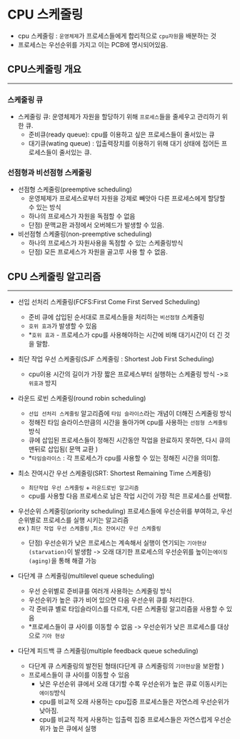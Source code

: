 # CPU 스케줄링
- cpu 스케줄링 : `운영체제`가 프로세스들에게 합리적으로 `cpu자원`을 배분하는 것
- 프로세스는 우선순위를 가지고 이는 PCB에 명시되어있음.
## CPU스케줄링 개요
- - -
### 스케줄링 큐
- 스케줄링 큐: 운영체제가 자원을 할당하기 위해 `프로세스`들을 줄세우고 관리하기 위한 큐.
  - 준비큐(ready queue): cpu를 이용하고 싶은 프로세스들이 줄서있는 큐
  - 대기큐(wating queue) : 입출력장치를 이용하기 위해 대기 상태에 접어든 프로세스들이 줄서있는 큐.

### 선점형과 비선점형 스케줄링
- 선점형 스케줄링(preemptive scheduling)
  - 운영체제가 프로세스로부터 자원을 강제로 빼앗아 다른 프로세스에게 할당할 수 있는 방식
  - 하나의 프로세스가 자원을 독점할 수 없음
  - 단점) 문맥교환 과정에서 오버헤드가 발생할 수 있음.
- 비선점형 스케줄링(non-preemptive scheduling)
  - 하나의 프로세스가 자원사용을 독점할 수 있는 스케줄링방식
  - 단점) 모든 프로세스가 자원을 골고루 사용 할 수 없음.

## CPU 스케줄링 알고리즘
- - -
- 선입 선처리 스케줄링(FCFS:First Come First Served Scheduling)
  - 준비 큐에 삽입된 순서대로 프로세스들을 처리하는 `비선점형` 스케줄링 
  - `호위 효과`가 발생할 수 있음
  - *`호위 효과` - 프로세스가 cpu를 사용해야하는 시간에 비해 대기시간이 더 긴 것을 말함.
  
- 최단 작업 우선 스케줄링(SJF 스케줄링 : Shortest Job First Scheduling)
  - cpu이용 시간의 길이가 가장 짧은 프로세스부터 실행하는 스케줄링 방식 ->`호위효과` 방지

- 라운드 로빈 스케줄링(round robin scheduling)
  - `선입 선처리 스케줄링` 알고리즘에 `타임 슬라이스`라는 개념이 더해진 스케줄링 방식
  - 정해진 타임 슬라이스만큼의 시간을 돌아가며 cpu를 사용하는 `선점형 스케줄링`방식
  - 큐에 삽입된 프로세스들이 정해진 시간동안 작업을 완료하지 못하면, 다시 큐의 맨뒤로 삽입됨( 문맥 교환 )
  - *`타임슬라이스` : 각 프로세스가 cpu를 사용할 수 있는 정해진 시간을 의미함.

- 최소 잔여시간 우선 스케줄링(SRT: Shortest Remaining Time 스케줄링)
  - `최단작업 우선 스케줄링` + `라운드로빈 알고리즘`
  - cpu를 사용할 다음 프로세스로 남은 작업 시간이 가장 적은 프로세스를 선택함.

- 우선순위 스케줄링(priority scheduling)
프로세스들에 우선순위를 부여하고, 우선순위별로 프로세스를 실행 시키는 알고리즘  
ex ) `최단 작업 우선 스케줄링` ,`최소 잔여시간 우선 스케줄링`
  - 단점) 우선순위가 낮은 프로세스는 계속해서 실행이 연기되는 `기아현상(starvation)`이 발생함 -> 오래 대기한 프로세스의 우선순위를 높이는`에이징(aging)`을 통해 해결 가능
  
- 다단계 큐 스케줄링(multilevel queue scheduling)
  - 우선 순위별로 준비큐를 여러개 사용하는 스케줄링 방식
  - 우선순위가 높은 큐가 비어 있으면 다음 우선순위 큐를 처리한다.
  - 각 준비큐 별로 타임슬라이스를 다르게, 다른 스케줄링 알고리즘을 사용할 수 있음
  - *프로세스들이 큐 사이를 이동할 수 없음 -> 우선순위가 낮은 프로세스를 대상으로 `기아 현상`
  
- 다단계 피드백 큐 스케줄링(multiple feedback queue scheduling)
  - 다단계 큐 스케줄링의 발전된 형태(다단계 큐 스케줄링의 `기아현상`을 보완함 )
  - 프로세스들이 큐 사이를 이동할 수 있음
    - 낮은 우선순위 큐에서 오래 대기할 수록 우선순위가 높은 큐로 이동시키는 `에이징`방식
    - cpu를 비교적 오래 사용하는 cpu집중 프로세스들은 자연스레 우선순위가 낮아짐.
    - cpu를 비교적 적게 사용하는 입출력 집중 프로세스들은 자연스럽게 우선순위가 높은 큐에서 실행